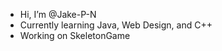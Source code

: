 - Hi, I’m @Jake-P-N
- Currently learning Java, Web Design, and C++
- Working on SkeletonGame 

<!---
Jake-P-N/Jake-P-N is a ✨ special ✨ repository because its `README.md` (this file) appears on your GitHub profile.
You can click the Preview link to take a look at your changes.
--->
